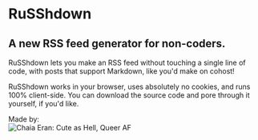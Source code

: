 # RuSShdown
## A new RSS feed generator for non-coders.

RuSShdown lets you make an RSS feed without touching a single line of code, with posts that support Markdown, like you'd make on cohost!

RuSShdown works in your browser, uses absolutely no cookies, and runs 100% client-side. You can download the source code and pore through it yourself, if you'd like.

Made by:   
![Chaia Eran: Cute as Hell, Queer AF](https://chaiaeran.neocities.org/imgs/chaia.png)